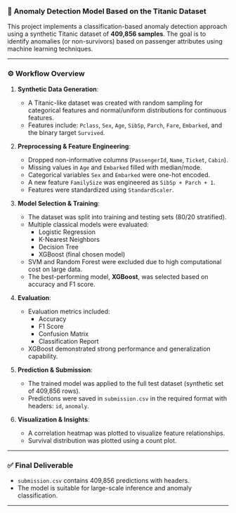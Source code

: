 ### 🧠 **Anomaly Detection Model Based on the Titanic Dataset**

This project implements a classification-based anomaly detection approach using a synthetic Titanic dataset of **409,856 samples**. The goal is to identify anomalies (or non-survivors) based on passenger attributes using machine learning techniques.

---

### ⚙️ **Workflow Overview**

1. **Synthetic Data Generation**:
   - A Titanic-like dataset was created with random sampling for categorical features and normal/uniform distributions for continuous features.
   - Features include: `Pclass`, `Sex`, `Age`, `SibSp`, `Parch`, `Fare`, `Embarked`, and the binary target `Survived`.

2. **Preprocessing & Feature Engineering**:
   - Dropped non-informative columns (`PassengerId`, `Name`, `Ticket`, `Cabin`).
   - Missing values in `Age` and `Embarked` filled with median/mode.
   - Categorical variables `Sex` and `Embarked` were one-hot encoded.
   - A new feature `FamilySize` was engineered as `SibSp + Parch + 1`.
   - Features were standardized using `StandardScaler`.

3. **Model Selection & Training**:
   - The dataset was split into training and testing sets (80/20 stratified).
   - Multiple classical models were evaluated:
     - Logistic Regression
     - K-Nearest Neighbors
     - Decision Tree
     - XGBoost (final chosen model)
   - SVM and Random Forest were excluded due to high computational cost on large data.
   - The best-performing model, **XGBoost**, was selected based on accuracy and F1 score.

4. **Evaluation**:
   - Evaluation metrics included:
     - Accuracy
     - F1 Score
     - Confusion Matrix
     - Classification Report
   - XGBoost demonstrated strong performance and generalization capability.

5. **Prediction & Submission**:
   - The trained model was applied to the full test dataset (synthetic set of 409,856 rows).
   - Predictions were saved in `submission.csv` in the required format with headers: `id`, `anomaly`.

6. **Visualization & Insights**:
   - A correlation heatmap was plotted to visualize feature relationships.
   - Survival distribution was plotted using a count plot.

---

### ✅ **Final Deliverable**
- `submission.csv` contains 409,856 predictions with headers.
- The model is suitable for large-scale inference and anomaly classification.

---
